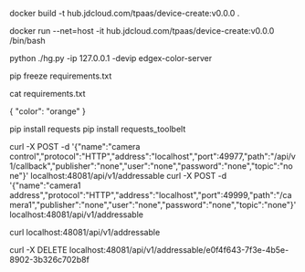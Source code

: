 
docker build -t hub.jdcloud.com/tpaas/device-create:v0.0.0 .


docker run --net=host -it hub.jdcloud.com/tpaas/device-create:v0.0.0  /bin/bash


python ./hg.py -ip 127.0.0.1 -devip edgex-color-server


pip freeze requirements.txt

cat requirements.txt



{
"color": "orange"
}



pip install requests
pip install requests_toolbelt



curl -X POST -d '{"name":"camera control","protocol":"HTTP","address":"localhost","port":49977,"path":"/api/v1/callback","publisher":"none","user":"none","password":"none","topic":"none"}' localhost:48081/api/v1/addressable
curl -X POST -d '{"name":"camera1 address","protocol":"HTTP","address":"localhost","port":49999,"path":"/camera1","publisher":"none","user":"none","password":"none","topic":"none"}' localhost:48081/api/v1/addressable


curl  localhost:48081/api/v1/addressable

curl -X DELETE localhost:48081/api/v1/addressable/e0f4f643-7f3e-4b5e-8902-3b326c702b8f